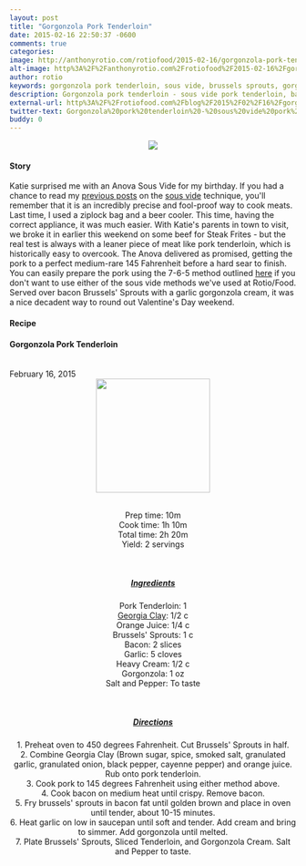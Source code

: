 ```yaml
---
layout: post
title: "Gorgonzola Pork Tenderloin"
date: 2015-02-16 22:50:37 -0600
comments: true
categories: 
image: http://anthonyrotio.com/rotiofood/2015-02-16/gorgonzola-pork-tenderloin.jpg
alt-image: http%3A%2F%2Fanthonyrotio.com%2Frotiofood%2F2015-02-16%2Fgorgonzola-pork-tenderloin.jpg
author: rotio
keywords: gorgonzola pork tenderloin, sous vide, brussels sprouts, gorgonzola brussels, gorgonzola, georgia clay rub
description: Gorgonzola pork tenderloin - sous vide pork tenderloin, bacon brussels sprouts, gorgonzola garlic cream
external-url: http%3A%2F%2Frotiofood.com%2Fblog%2F2015%2F02%2F16%2Fgorgonzola-pork-tenderloin%2F
twitter-text: Gorgonzola%20pork%20tenderloin%20-%20sous%20vide%20pork%20tenderloin%2C%20bacon%20brussels%20sprouts%2C%20gorgonzola%20garlic%20cream
buddy: 0
---
```

<!-- more -->
<center><img src="http://anthonyrotio.com/rotiofood/2015-02-16/gorgonzola-pork-tenderloin.jpg" /></center>
<a href="https://plus.google.com/107103100819027957630?rel=author" style="display:none">{{page.author }}</a>

<h4>Story</b> </h4>
 <div>
	<p> Katie surprised me with an Anova Sous Vide for my birthday. If you had a chance to read my <a href="http://www.rotiofood.com/2014/02/24/beef-sous-vide.html">previous posts</a> on the <a href="http://www.rotiofood.com/2014/03/12/pork-and-polenta.html">sous vide</a> technique, you'll remember that it is an incredibly precise and fool-proof way to cook meats. Last time, I used a ziplock bag and a beer cooler. This time, having the correct appliance, it was much easier. With Katie's parents in town to visit, we broke it in earlier this weekend on some beef for Steak Frites - but the real test is always with a leaner piece of meat like pork tenderloin, which is historically easy to overcook. The Anova delivered as promised, getting the pork to a perfect medium-rare 145 Fahrenheit before a hard sear to finish. You can easily prepare the pork using the 7-6-5 method outlined <a href="http://www.finecooking.com/recipes/grilled_pork_tenderloin.aspx">here</a> if you don't want to use either of the sous vide methods we've used at Rotio/Food. Served over bacon Brussels' Sprouts with a garlic gorgonzola cream, it was a nice decadent way to round out Valentine's Day weekend.</p>
</div>
<h4>Recipe</b> </h4> 
  <div itemscope itemtype="http://schema.org/Recipe" >
  <h4 itemprop="name">Gorgonzola Pork Tenderloin</h4>
  
  <br />
    February 16, 2015
<center>
  <img itemprop="image" width="200px"  src="http://anthonyrotio.com/rotiofood/2015-02-16/gorgonzola-pork-tenderloin.jpg" />
  
  <br />Prep time: <time datetime="PT0H20M" itemprop="prepTime">10m</time>
  <br />Cook time: <time datetime="PT1H10M" itemprop="cookTime">1h 10m</time> 
  <br />Total time: <time datetime="PT2H20M" itemprop="totalTime">2h 20m</time>
  <br />Yield: <span itemprop="recipeYield">2 servings</span>
  
  <br/>
 <u><h5>Ingredients</h5></u>
	<span itemprop="ingredients" itemscope itemtype="http://schema.org/ingredients">
	  <span itemprop="name">Pork Tenderloin</span>: 
	  <span itemprop="amount">1</span>
	</span><br />
	<span itemprop="ingredients" itemscope itemtype="http://schema.org/ingredients">
	  <a href="http://store.zacbrownband.com/zbb-ga-clay-rub.html"><span itemprop="name">Georgia Clay</span></a>: 
	  <span itemprop="amount">1/2 c</span>
	</span><br />
	<span itemprop="ingredients" itemscope itemtype="http://schema.org/ingredients">
	  <span itemprop="name">Orange Juice</span>: 
	  <span itemprop="amount">1/4 c</span>
	</span><br />
	<span itemprop="ingredients" itemscope itemtype="http://schema.org/ingredients">
	  <span itemprop="name">Brussels' Sprouts</span>: 
	  <span itemprop="amount">1 c</span>
	</span><br />
	<span itemprop="ingredients" itemscope itemtype="http://schema.org/ingredients">
	  <span itemprop="name">Bacon</span>: 
	  <span itemprop="amount">2 slices</span>
	</span><br />
	<span itemprop="ingredients" itemscope itemtype="http://schema.org/ingredients">
	  <span itemprop="name">Garlic</span>: 
	  <span itemprop="amount">5 cloves</span>
	</span><br />
	<span itemprop="ingredients" itemscope itemtype="http://schema.org/ingredients">
	  <span itemprop="name">Heavy Cream</span>: 
	  <span itemprop="amount">1/2 c</span>
	</span><br />
	<span itemprop="ingredients" itemscope itemtype="http://schema.org/ingredients">
	  <span itemprop="name">Gorgonzola</span>: 
	  <span itemprop="amount">1 oz</span>
	</span><br />
	<span itemprop="ingredients" itemscope itemtype="http://schema.org/ingredients">
	  <span itemprop="name">Salt and Pepper</span>: 
	  <span itemprop="amount">To taste</span>
	</span><br />
	
  <br /><u><h5>Directions</h5></u>
	<div itemprop="recipeInstructions">
		1. Preheat oven to 450 degrees Fahrenheit. Cut Brussels' Sprouts in half. <br/>
		2. Combine Georgia Clay (Brown sugar, spice, smoked salt, granulated garlic, granulated onion, black pepper, cayenne pepper) and orange juice. Rub onto pork tenderloin. <br/>
		3. Cook pork to 145 degrees Fahrenheit using either method above.<br/>
		4. Cook bacon on medium heat until crispy. Remove bacon. <br/>
		5. Fry brussels' sprouts in bacon fat until golden brown and place in oven until tender, about 10-15 minutes.<br/>
		6. Heat garlic on low in saucepan until soft and tender. Add cream and bring to simmer. Add gorgonzola until melted.<br/>
		7. Plate Brussels' Sprouts, Sliced Tenderloin, and Gorgonzola Cream. Salt and Pepper to taste.<br/>
<br />
	</div>

</div>
